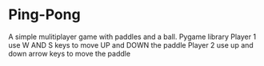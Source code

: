 # Ping-Pong
A simple mulitiplayer game with paddles and a ball.
Pygame library
Player 1 use W AND S keys to move UP and DOWN the paddle
Player 2 use up and down arrow keys to move the paddle

